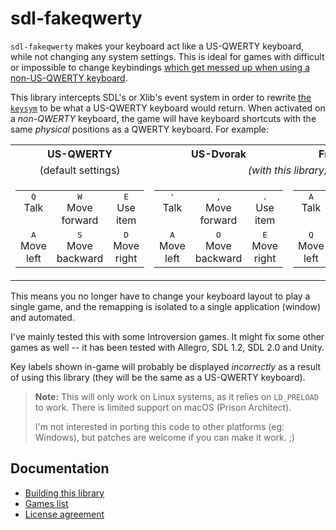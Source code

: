 # sdl-fakeqwerty

`sdl-fakeqwerty` makes your keyboard act like a US-QWERTY keyboard, while not
changing any system settings. This is ideal for games with difficult or
impossible to change keybindings
[which get messed up when using a non-US-QWERTY keyboard][background].

This library intercepts SDL's or Xlib's event system in order to rewrite
[the `keysym`][background] to be what a US-QWERTY keyboard would return. When
activated on a _non-QWERTY_ keyboard, the game will have keyboard shortcuts
with the same _physical_ positions as a QWERTY keyboard. For example:

<table>
  <tbody>
    <tr>
      <th>US-QWERTY</th>
      <th>US-Dvorak</th>
      <th>French AZERTY</th>
    </tr>
    <tr>
      <td align="center">(default settings)</td>
      <td colspan="2" align="center">
        <em>(with this library)</em>
      </td>
    </tr>
    <tr>
      <td><table><tbody>
        <tr>
          <td align="center" valign="top"><kbd>Q</kbd><br>Talk</td>
          <td align="center" valign="top"><kbd>W</kbd><br>Move forward</td>
          <td align="center" valign="top"><kbd>E</kbd><br>Use item</td>
        </tr>
        <tr>
          <td align="center" valign="top"><kbd>A</kbd><br>Move left</td>
          <td align="center" valign="top"><kbd>S</kbd><br>Move backward</td>
          <td align="center" valign="top"><kbd>D</kbd><br>Move right</td>
        </tr>
      </tbody></table></td>
      <td><table><tbody>
        <tr>
          <td align="center" valign="top"><kbd>'</kbd><br>Talk</td>
          <td align="center" valign="top"><kbd>,</kbd><br>Move forward</td>
          <td align="center" valign="top"><kbd>.</kbd><br>Use item</td>
        </tr>
        <tr>
          <td align="center" valign="top"><kbd>A</kbd><br>Move left</td>
          <td align="center" valign="top"><kbd>O</kbd><br>Move backward</td>
          <td align="center" valign="top"><kbd>E</kbd><br>Move right</td>
        </tr>
      </tbody></table></td>
      <td><table><tbody>
        <tr>
          <td align="center" valign="top"><kbd>A</kbd><br>Talk</td>
          <td align="center" valign="top"><kbd>Z</kbd><br>Move forward</td>
          <td align="center" valign="top"><kbd>E</kbd><br>Use item</td>
        </tr>
        <tr>
          <td align="center" valign="top"><kbd>Q</kbd><br>Move left</td>
          <td align="center" valign="top"><kbd>S</kbd><br>Move backward</td>
          <td align="center" valign="top"><kbd>D</kbd><br>Move right</td>
        </tr>
      </tbody></table></td>
    </tr>
  </tbody>
</table>

This means you no longer have to change your keyboard layout to play a single
game, and the remapping is isolated to a single application (window) and
automated.

I've mainly tested this with some Introversion games. It might fix some other
games as well -- it has been tested with Allegro, SDL 1.2, SDL 2.0 and Unity.

Key labels shown in-game will probably be displayed _incorrectly_ as a result
of using this library (they will be the same as a US-QWERTY keyboard).

> **Note:** This will only work on Linux systems, as it relies on `LD_PRELOAD`
> to work.  There is limited support on macOS (Prison Architect).
>
> I'm not interested in porting this code to other platforms (eg: Windows), but
> patches are welcome if you can make it work. ;)

## Documentation

* [Building this library](./building.md)
* [Games list](./games/README.md)
* [License agreement](./COPYING.md)

[background]: ./background.md
